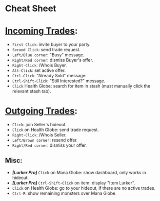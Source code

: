 # Cheat Sheet

# [Incoming Trades](https://docs.google.com/presentation/d/1XhaSSNAFGxzouc5amzAW8c_6ifToNjnsQq5UmNgLXoo/present?slide=id.g6e2508016e_0_0):


- `First Click`: invite buyer to your party.
- `Second Click`: send trade request.
- `Left/Blue corner`: "Busy" message.
- `Right/Red corner`: dismiss Buyer's offer.
- `Right-Click`: /Whois Buyer.
- `Alt-Click`: set active offer.
- `Ctrl-Click`: "Already Sold" message.
- `Ctrl-Shift-Click`: "Still Interested?" message.
- `Click` Health Globe: search for item in stash (must manually click the relevant stash tab).


# [Outgoing Trades](https://docs.google.com/presentation/d/1XhaSSNAFGxzouc5amzAW8c_6ifToNjnsQq5UmNgLXoo/present?slide=id.g701d3dad04_0_23):

- `Click`: join Seller's hideout.
- `Click` on Health Globe: send trade request.
- `Right-Click`: /Whois Seller.
- `Left/Brown corner`: resend offer.
- `Right/Red corner`: dismiss your offer.


Misc:
---
- ***[Lurker Pro]*** `Click` on Mana Globe: show dashboard, only works in hideout.
- ***[Lurker Pro]*** `Ctrl-Shift-Click` on item: display "Item Lurker".
- `Click` on Health Globe: go to your hideout, if there are no active trades.
- `Ctrl-R`: show remaining monsters over Mana Globe.

